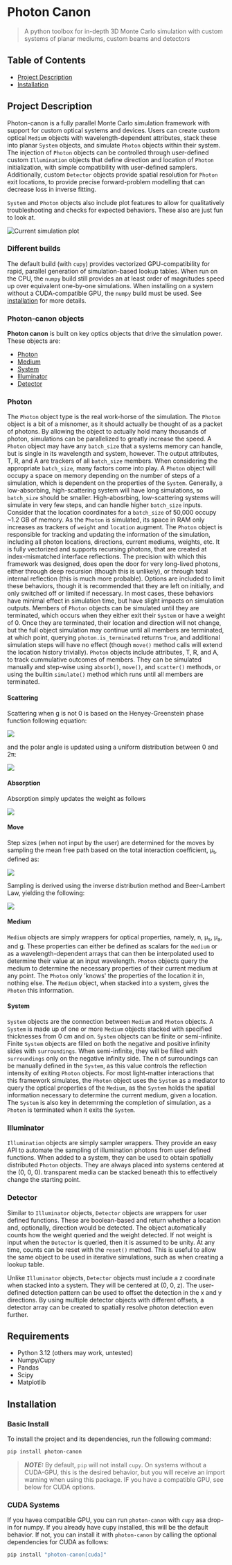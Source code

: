 # Photon Canon
> A python toolbox for in-depth 3D Monte Carlo simulation with custom systems of planar mediums, custom beams and
> detectors

## Table of Contents

- [Project Description](#project-description)
- [Installation](#installation)

## Project Description
Photon-canon is a fully parallel Monte Carlo simulation framework with support for custom optical systems and devices.
Users can create custom optical `Medium` objects with wavelength-dependent attributes, stack these into planar `System` 
objects, and simulate `Photon` objects within their system. The injection of `Photon` objects can be controlled through
user-defined custom `Illumination` objects that define direction and location of `Photon` initialization, with simple
compatibility with user-defined samplers. Additionally, custom `Detector` objects provide spatial resolution for
`Photon` exit locations, to provide precise forward-problem modelling that can decrease loss in inverse fitting.

`System` and `Photon` objects also include plot features to allow for qualitatively troubleshooting and checks for
expected behaviors. These also are just fun to look at.

![Current simulation plot](assets/simulation.png)

### Different builds
The default build (with `cupy`) provides vectorized GPU-compatibility for rapid, parallel generation of simulation-based
lookup tables. When run on the CPU, the `numpy` build still provides an at least order of magnitudes speed up over 
equivalent one-by-one simulations. When installing on a system without a CUDA-compatible GPU, the `numpy` build must be 
used. See [installation](#install-with-pip) for more details. 


### Photon-canon objects
**Photon canon** is built on key optics objects that drive the simulation power. These objects are:
- [Photon](#photon)
- [Medium](#medium)
- [System](#system)
- [Illuminator](#illuminator)
- [Detector](#detector)

### Photon
The `Photon` object type is the real work-horse of the simulation. The `Photon` object is a bit of a misnomer, as it 
should actually be thought of as a packet of photons. By allowing the object to actually hold many thousands of photon, 
simulations can be parallelized to greatly increase the speed. A `Photon` object may have any `batch_size` that a 
systems memory can handle, but is single in its wavelength and system, however. The output attributes, T, R, and A are 
trackers of all `batch_size` members. When considering the appropriate `batch_size`, many factors come into play. A 
`Photon` object will occupy a space on memory depending on the number of steps of a simulation, which is dependent on 
the properties of the `System`. Generally, a low-absorbing, high-scattering system will have long simulations, so 
`batch_size` should be smaller. High-abosrbing, low-scattering systems will simulate in very few steps, and can handle 
higher `batch_size` inputs. Consider that the location coordinates for a `batch_size` of 50,000 occupy ~1.2 GB of 
memory. As the `Photon` is simulated, its space in RAM only increases as trackers of `weight` and `location` augment.
The `Photon` object is responsible for tracking and updating the information of the simulation, including all photon 
locations, directions, current mediums, weights, etc. It is fully vectorized and supports recursing photons, that are 
created at index-mismatched interface reflections. The precision with which this framework was designed, does open the 
door for very long-lived photons, either through deep recursion (though this is unlikely), or through total internal 
reflection (this is much more probable). Options are included to limit these behaviors, though it is recommended that 
they are left on initially, and only switched off or limited if necessary. In most cases, these behaviors have minimal 
effect in simulation time, but have slight impacts on simulation outputs. Members of `Photon` objects can be simulated 
until they are terminated, which occurs when they either exit their `System` or have a weight of 0. Once they are 
terminated, their location and direction will not change, but the full object simulation may continue until all members 
are terminated, at which point, querying `photon.is_terminated` returns `True`, and additional simulation steps will 
have no effect (though `move()` method calls will extend the location history trivially). `Photon` objects include 
attributes, T, R, and A, to track cummulative outcomes of members. They can be simulated manually and step-wise using 
`absorb()`, `move()`, and `scatter()` methods, or using the builtin `simulate()` method which runs until all members are
terminated.

#### Scattering
Scattering when g is not 0 is based on the Henyey-Greenstein phase function following equation:

<img src="https://latex.codecogs.com/svg.latex?\cos(\theta)%20=%20\begin{cases}%20\frac{1}{2g}%20\left(1%20+%20g^2%20-%20\left(\frac{1%20-%20g^2}{1%20-%20g%20+%202g\xi}%20\right)^2%20\right),%20&%20g%20\neq%200%20\\%201%20-%202\xi,%20&%20g%20=%200%20\end{cases}">

and the polar angle is updated using a uniform distribution between 0 and 2&pi;:

<img src="https://latex.codecogs.com/svg.latex?\phi=2\pi\xi">

#### Absorption
Absorption simply updates the weight as follows

<img src="https://latex.codecogs.com/svg.latex?W\mathrel{-}\mathrel{=}\frac{\mu_a}{\mu_a+\mu_s}W">


#### Move
Step sizes (when not input by the user) are determined for the moves by sampling the mean free path based on the 
total interaction coefficient, &mu;<sub>t</sub>, defined as:

<img src="https://latex.codecogs.com/svg.latex?\mu_t=\mu_s+\mu_a">

Sampling is derived using the inverse distribution method and Beer-Lambert Law, yielding the following:

<img src="https://latex.codecogs.com/svg.latex?s=-\frac{\ln\xi}{\mu_t}">

#### Medium
`Medium` objects are simply wrappers for optical properties, namely, n, &#956;<sub>s</sub>, &#956;<sub>a</sub>, and g. 
These properties can either be defined as scalars for the `medium` or as a wavelength-dependent arrays that can then be
interpolated used to determine their value at an input wavelength. `Photon` objects query the medium to determine the 
necessary properties of their current medium at any point. The `Photon` only 'knows' the properties of the location it 
in, nothing else. The `Medium` object, when stacked into a system, gives the `Photon` this information.

#### System
`System` objects are the connection between `Medium` and `Photon` objects. A `System` is made up of one or more `Medium`
objects stacked with specified thicknesses from 0 cm and on. `System` objects can be finite or semi-infinite. Finite
`System` objects are filled on both the negative and positive infinity sides with `surroundings`. When semi-infinite,
they will be filled with `surroundings` only on the negative infinity side. The n of surroundings can be manually
defined in the `System`, as this value controls the reflection intensity of exiting `Photon` objects. For most 
light-matter interactions that this framework simulates, the `Photon` object uses the `System` as a mediator to query
the optical properties of the `Medium`, as the `System` holds the spatial information necessary to determine the current
medium, given a location. The `System` is also key in detemrming the completion of simulation, as a `Photon` is 
terminated when it exits the `System`.


### Illuminator
`Illumination` objects are simply sampler wrappers. They provide an easy API to automate the sampling of illumination
photons from user defined functions. When added to a system, they can be used to obtain spatially distributed `Photon`
objects. They are always placed into systems centered at the (0, 0, 0). transparent media can be stacked beneath this to
effectively change the starting point.

### Detector
Similar to `Illuminator` objects, `Detector` objects are wrappers for user defined functions. These are boolean-based
and return whether a location and, optionally, direction would be detected. The object automatically counts how the
weight queried and the weight detected. If not weight is input when the `Detector` is queried, then it is assumed to be
unity. At any time, counts can be reset with the `reset()` method. This is useful to allow the same object to be used 
in iterative simulations, such as when creating a lookup table.

Unlike `Illuminator` objects, `Detector` objects must include a z coordinate when stacked into a system. They will be
centered at (0, 0, z). The user-defined detection pattern can be used to offset the detection in the x and y directions.
By using multiple detector objects with different offsets, a detector array can be created to spatially resolve photon
detection even further.


## Requirements

- Python 3.12 (others may work, untested)
- Numpy/Cupy
- Pandas
- Scipy
- Matplotlib

## Installation

### Basic Install
To install the project and its dependencies, run the following command:

```bash
pip install photon-canon
```

 > **_NOTE:_** By default, `pip` will not install `cupy`. On systems without a CUDA-GPU, this is the desired behavior,
but you will receive an import warning when using this package. IF you have a compatible GPU, see below for CUDA
options.


### CUDA Systems
If you havea compatible GPU, you can run `photon-canon` with `cupy` asa drop-in for numpy. If you already have cupy 
installed, this will be the default behavior. If not, you can install it with `photon-canon` by calling the optional 
dependencies for CUDA as follows:

```bash
pip install "photon-canon[cuda]"
```
